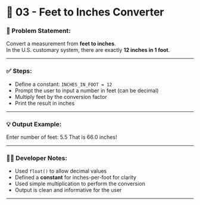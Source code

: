 # 📏 03 - Feet to Inches Converter

### 📌 Problem Statement:
Convert a measurement from **feet to inches**.  
In the U.S. customary system, there are exactly **12 inches in 1 foot**.

---

### ✅ Steps:
- Define a constant: `INCHES_IN_FOOT = 12`
- Prompt the user to input a number in feet (can be decimal)
- Multiply feet by the conversion factor
- Print the result in inches

---

### 💡 Output Example:

Enter number of feet: 5.5
That is 66.0 inches!


---

### 👨‍💻 Developer Notes:
- Used `float()` to allow decimal values  
- Defined a **constant** for inches-per-foot for clarity  
- Used simple multiplication to perform the conversion  
- Output is clean and informative for the user  

---
